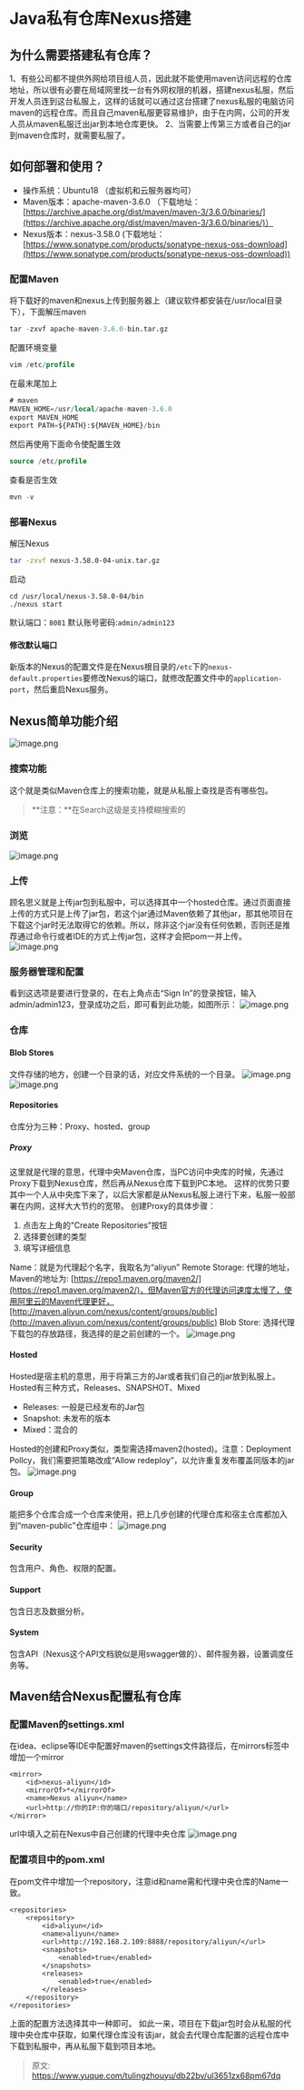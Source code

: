 # Java私有仓库Nexus搭建


## 为什么需要搭建私有仓库？
1、有些公司都不提供外网给项目组人员，因此就不能使用maven访问远程的仓库地址，所以很有必要在局域网里找一台有外网权限的机器，搭建nexus私服，然后开发人员连到这台私服上，这样的话就可以通过这台搭建了nexus私服的电脑访问maven的远程仓库。而且自己maven私服更容易维护，由于在内网，公司的开发人员从maven私服迁出jar到本地仓库更快。
2、当需要上传第三方或者自己的jar到maven仓库时，就需要私服了。

## 如何部署和使用？

- 操作系统：Ubuntu18 （虚拟机和云服务器均可）
- Maven版本：apache-maven-3.6.0 （下载地址：[https://archive.apache.org/dist/maven/maven-3/3.6.0/binaries/](https://archive.apache.org/dist/maven/maven-3/3.6.0/binaries/)）
- Nexus版本：nexus-3.58.0 (下载地址：[https://www.sonatype.com/products/sonatype-nexus-oss-download](https://www.sonatype.com/products/sonatype-nexus-oss-download))

### 配置Maven
将下载好的maven和nexus上传到服务器上（建议软件都安装在/usr/local目录下），下面解压maven
```sql
tar -zxvf apache-maven-3.6.0-bin.tar.gz
```
配置环境变量
```sql
vim /etc/profile
```
在最末尾加上
```sql
# maven
MAVEN_HOME=/usr/local/apache-maven-3.6.0
export MAVEN_HOME
export PATH=${PATH}:${MAVEN_HOME}/bin
```
然后再使用下面命令使配置生效
```sql
source /etc/profile
```
查看是否生效
```sql
mvn -v
```

### 部署Nexus
解压Nexus
```bash
tar -zxvf nexus-3.58.0-04-unix.tar.gz
```
启动
```
cd /usr/local/nexus-3.58.0-04/bin
./nexus start
```
默认端口：`8081`
默认账号密码:`admin/admin123`

#### 修改默认端口
新版本的Nexus的配置文件是在Nexus根目录的`/etc`下的`nexus-default.properties`要修改Nexus的端口，就修改配置文件中的`application-port`，然后重启Nexus服务。

## Nexus简单功能介绍
![image.png](./img/Wo6bycxVTo1cCphM/1689838049503-966a9628-636e-4687-821e-367c2a847d10-596767.png)

### 搜索功能
这个就是类似Maven仓库上的搜索功能，就是从私服上查找是否有哪些包。
> **注意：**在Search这级是支持模糊搜索的


### 浏览
![image.png](./img/Wo6bycxVTo1cCphM/1689838154020-26904c03-a388-4971-b8b9-7d731fa6584f-517873.png)

### 上传
顾名思义就是上传jar包到私服中，可以选择其中一个hosted仓库。通过页面直接上传的方式只是上传了jar包，若这个jar通过Maven依赖了其他jar，那其他项目在下载这个jar时无法取得它的依赖。所以，除非这个jar没有任何依赖，否则还是推荐通过命令行或者IDE的方式上传jar包，这样才会把pom一并上传。
![image.png](./img/Wo6bycxVTo1cCphM/1689838218654-5d864c2f-45d7-459b-8180-30647e8535c9-681184.png)

### 服务器管理和配置
看到这选项是要进行登录的，在右上角点击“Sign In”的登录按钮，输入admin/admin123，登录成功之后，即可看到此功能，如图所示：
![image.png](./img/Wo6bycxVTo1cCphM/1689838261182-c81a7b18-6d4e-4d98-9d63-0e550e7e5b63-776628.png)

### 仓库

#### Blob Stores
文件存储的地方，创建一个目录的话，对应文件系统的一个目录。
![image.png](./img/Wo6bycxVTo1cCphM/1689838320614-711982f6-9c51-4378-b97d-ddf6dba0d682-009527.png)
![image.png](./img/Wo6bycxVTo1cCphM/1689838344131-e015556d-5f8f-49e7-94be-11dfc2956ec8-865187.png)

#### Repositories
仓库分为三种：Proxy、hosted、group

##### Proxy
这里就是代理的意思，代理中央Maven仓库，当PC访问中央库的时候，先通过Proxy下载到Nexus仓库，然后再从Nexus仓库下载到PC本地。
这样的优势只要其中一个人从中央库下来了，以后大家都是从Nexus私服上进行下来，私服一般部署在内网，这样大大节约的宽带。
创建Proxy的具体步骤：

1. 点击左上角的“Create Repositories”按钮
2. 选择要创建的类型
3. 填写详细信息

Name：就是为代理起个名字，我取名为“aliyun” Remote Storage: 代理的地址，Maven的地址为: [https://repo1.maven.org/maven2/](https://repo1.maven.org/maven2/)，但Maven官方的代理访问速度太慢了，使用阿里云的Maven代理更好，[http://maven.aliyun.com/nexus/content/groups/public](http://maven.aliyun.com/nexus/content/groups/public) Blob Store: 选择代理下载包的存放路径，我选择的是之前创建的一个。
![image.png](./img/Wo6bycxVTo1cCphM/1689838481703-ec111e21-2be7-4a21-85a0-716516f51059-784516.png)

#### Hosted
Hosted是宿主机的意思，用于将第三方的Jar或者我们自己的jar放到私服上。Hosted有三种方式，Releases、SNAPSHOT、Mixed

- Releases: 一般是已经发布的Jar包
- Snapshot: 未发布的版本
- Mixed：混合的

Hosted的创建和Proxy类似，类型需选择maven2(hosted)。注意：Deployment Pollcy，我们需要把策略改成“Allow redeploy”，以允许重复发布覆盖同版本的jar包。
![image.png](./img/Wo6bycxVTo1cCphM/1689838570845-1ad5cf72-9e60-4054-ad63-e17377436c4e-171799.png)

#### **Group**
能把多个仓库合成一个仓库来使用，把上几步创建的代理仓库和宿主仓库都加入到“maven-public”仓库组中：
![image.png](./img/Wo6bycxVTo1cCphM/1689838642381-b85a0b27-b17b-42c1-a860-88359de0922f-100339.png)

#### Security
包含用户、角色、权限的配置。

#### Support
包含日志及数据分析。

#### System
包含API（Nexus这个API文档貌似是用swagger做的）、邮件服务器，设置调度任务等。

## Maven结合Nexus配置私有仓库

### 配置Maven的settings.xml
在idea、eclipse等IDE中配置好maven的settings文件路径后，在mirrors标签中增加一个mirror
```
<mirror>
    <id>nexus-aliyun</id>
    <mirrorOf>*</mirrorOf>
    <name>Nexus aliyun</name>
    <url>http://你的IP:你的端口/repository/aliyun/</url>
</mirror>
```
url中填入之前在Nexus中自己创建的代理中央仓库
![image.png](./img/Wo6bycxVTo1cCphM/1689838963123-b61e61c0-d420-43e7-a841-ca5ba2982a0d-370964.png)

### 配置项目中的pom.xml
在pom文件中增加一个repository，注意id和name需和代理中央仓库的Name一致。
```
<repositories>
	<repository>
		<id>aliyun</id>
		<name>aliyun</name>
		<url>http://192.168.2.109:8888/repository/aliyun/</url>
		<snapshots>
			<enabled>true</enabled>
		</snapshots>
		<releases>
			<enabled>true</enabled>
		</releases>
	</repository>
</repositories>
```
上面的配置方法选择其中一种即可。
如此一来，项目在下载jar包时会从私服的代理中央仓库中获取，如果代理仓库没有该jar，就会去代理仓库配置的远程仓库中下载到私服中，再从私服下载到项目本地。


> 原文: <https://www.yuque.com/tulingzhouyu/db22bv/ul3651zx68pm67dq>